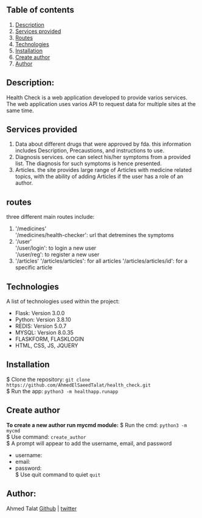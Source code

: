 ## Table of contents
1. [Description](#description)
2. [Services provided](#services-provided)
3. [Routes](#routes)
4. [Technologies](#technologies)
5. [Installation](#installation)
6. [Create author](#create-author)
7. [Author](#author)

## Description:
Health Check is a web application developed to provide varios services. The web application uses varios API to request data for multiple sites at the same time.

## Services provided
1. Data about different drugs that were approved by fda. this information includes Description, Precaustions, and instructions to use. 
2. Diagnosis services. one can select his/her symptoms from a provided list. The diagnosis for such symptoms is hence presented.
3. Articles. the site provides large range of Articles with medicine related topics, with the ability of adding Articles if the user has a role of an author. 

## routes
three different main routes include:  
1. '/medicines'  
    '/medicines/health-checker': url that detremines the symptoms
2. '/user'  
    '/user/login': to login a new user  
    '/user/reg': to register a new user
3. '/articles'
    '/articles/articles': for all articles
    '/articles/articles/id': for a specific article

## Technologies
A list of technologies used within the project:  
* Flask: Version 3.0.0
* Python: Version 3.8.10 
* REDIS: Version 5.0.7
* MYSQL: Version  8.0.35
* FLASKFORM, FLASKLOGIN
* HTML, CSS, JS, JQUERY

## Installation
$ Clone the repository: `git clone https://github.com/AhmedElSaeedTalat/health_check.git`  
$ Run the app: `python3 -m healthapp.runapp`

## Create author
**To create a new author run mycmd module:**
$ Run the cmd: `python3 -m mycmd`  
$ Use command: `create_author`   
$ A prompt will appear to add the username, email, and password  
* username:  
* email:  
* password:   
$ Use quit command to quiet `quit`  

## Author:
Ahmed Talat [Github](https://github.com/AhmedElSaeedTalat) | [twitter](https://twitter.com/AhmedElsaeed105)
